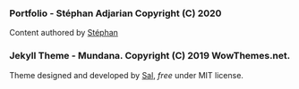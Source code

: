 ### Portfolio - Stéphan Adjarian Copyright (C) 2020
Content authored by [Stéphan]()

### Jekyll Theme - Mundana. Copyright (C) 2019 WowThemes.net.
Theme designed and developed by [Sal](https://www.wowthemes.net), *free* under MIT license.
